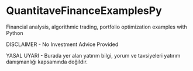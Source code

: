 # QuantitaveFinanceExamplesPy
Financial analysis, algorithmic trading, portfolio optimization examples with Python 

DISCLAIMER - No Investment Advice Provided

YASAL UYARI - Burada yer alan yatırım bilgi, yorum ve tavsiyeleri yatırım danışmanlığı kapsamında değildir.
